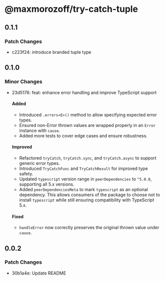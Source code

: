 # @maxmorozoff/try-catch-tuple

## 0.1.1

### Patch Changes

- c223f24: introduce branded tuple type

## 0.1.0

### Minor Changes

- 23d5176: feat: enhance error handling and improve TypeScript support

  #### Added

  - Introduced `.errors<E>()` method to allow specifying expected error types.
  - Ensured non-Error thrown values are wrapped properly in an `Error` instance with `cause`.
  - Added more tests to cover edge cases and ensure robustness.

  #### Improved

  - Refactored `tryCatch`, `tryCatch.sync`, and `tryCatch.async` to support generic error types.
  - Introduced `TryCatchFunc` and `TryCatchResult` for improved type safety.
  - Updated `typescript` version range in `peerDependencies` to `^5.0.0`, supporting all 5.x versions.
  - Added `peerDependenciesMeta` to mark `typescript` as an optional dependency. This allows consumers of the package to choose not to install `typescript` while still ensuring compatibility with TypeScript 5.x.

  #### Fixed

  - `handleError` now correctly preserves the original thrown value under `cause`.

## 0.0.2

### Patch Changes

- 30b1a4e: Update README
